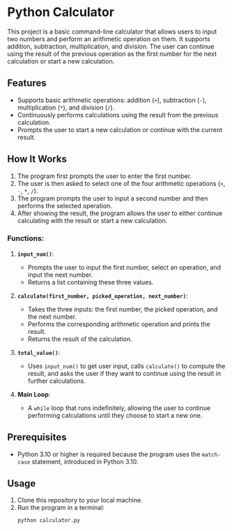 # Python Calculator

This project is a basic command-line calculator that allows users to input two numbers and perform an arithmetic operation on them. It supports addition, subtraction, multiplication, and division. The user can continue using the result of the previous operation as the first number for the next calculation or start a new calculation.

## Features
- Supports basic arithmetic operations: addition (`+`), subtraction (`-`), multiplication (`*`), and division (`/`).
- Continuously performs calculations using the result from the previous calculation.
- Prompts the user to start a new calculation or continue with the current result.

## How It Works
1. The program first prompts the user to enter the first number.
2. The user is then asked to select one of the four arithmetic operations (`+`, `-`, `*`, `/`).
3. The program prompts the user to input a second number and then performs the selected operation.
4. After showing the result, the program allows the user to either continue calculating with the result or start a new calculation.

### Functions:
1. **`input_num()`**: 
   - Prompts the user to input the first number, select an operation, and input the next number.
   - Returns a list containing these three values.

2. **`calculate(first_number, picked_operation, next_number)`**: 
   - Takes the three inputs: the first number, the picked operation, and the next number.
   - Performs the corresponding arithmetic operation and prints the result.
   - Returns the result of the calculation.

3. **`total_value()`**: 
   - Uses `input_num()` to get user input, calls `calculate()` to compute the result, and asks the user if they want to continue using the result in further calculations.

4. **Main Loop**:
   - A `while` loop that runs indefinitely, allowing the user to continue performing calculations until they choose to start a new one.

## Prerequisites

- Python 3.10 or higher is required because the program uses the `match-case` statement, introduced in Python 3.10.

## Usage

1. Clone this repository to your local machine.
2. Run the program in a terminal:
   ```bash
   python calculator.py

